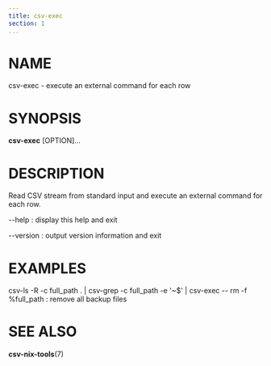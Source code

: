 ```yaml
---
title: csv-exec
section: 1
...
```


# NAME #

csv-exec - execute an external command for each row

# SYNOPSIS #

**csv-exec** [OPTION]...

# DESCRIPTION #

Read CSV stream from standard input and execute an external command for each row.

\--help
:   display this help and exit

\--version
:   output version information and exit

# EXAMPLES #

csv-ls -R -c full_path . | csv-grep -c full_path -e '~$' | csv-exec \-- rm -f %full_path
:   remove all backup files

# SEE ALSO #

**csv-nix-tools**(7)
